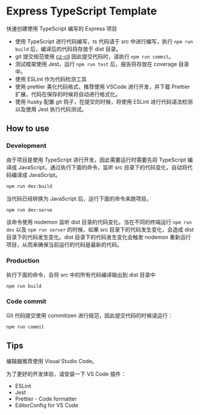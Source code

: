 # Express TypeScript Template

快速创建使用 TypeScript 编写的 Express 项目

- 使用 TypeScript 进行代码编写，ts 代码请于 src 中进行编写，执行 `npm run build` 后，编译后的代码将存放于 dist 目录。
- git 提交规范使用 [cz-cli](https://github.com/commitizen/cz-cli) 因此提交代码时，请执行 `npm run commit`。
- 测试框架使用 Jest，运行 `npm run test` 后，报告将存放在 coverage 目录中。
- 使用 ESLint 作为代码检测工具
- 使用 prettier 美化代码格式，推荐使用 VSCode 进行开发，并下载 Prettier 扩展，代码在保存的时候将自动进行格式化。
- 使用 husky 配置 git 钩子，在提交的时候，将使用 ESLint 进行代码语法检测以及使用 Jest 执行代码测试。

## How to use

### Development

由于项目是使用 TypeScript 进行开发，因此需要运行时需要先将 TypeScript 编译成 JavaScript，通过执行下面的命令，监听 src 目录下的代码变化，自动将代码编译成 JavaScript。

```bash
npm run dev:build
```

当代码已经转换为 JavaScript 后，运行下面的命令来跑项目。

```bash
npm run dev:serve
```

该命令使用 nodemon 监听 dist 目录的代码变化。当在不同的终端运行 `npm run dev` 以及 `npm run server` 的时候，如果 src 目录下的代码发生变化，会造成 dist 目录下的代码发生变化。dist 目录下的代码发生变化会触发 nodemon 重新运行项目，从而来确保当前运行的代码是最新的代码。

### Production

执行下面的命令，会将 src 中的所有代码编译输出到 dist 目录中

```bash
npm run build
```

### Code commit

Git 代码提交使用 commitizen 进行规范，因此提交代码的时候请运行：

```bash
npm run commit
```

## Tips

编辑器推荐使用 Visual Studio Code。

为了更好的开发体验，请安装一下 VS Code 插件：

- ESLint
- Jest
- Prettier - Code formatter
- EditorConfig for VS Code
